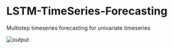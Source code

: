 # LSTM-TimeSeries-Forecasting

Multistep timeseries forecasting for univariate timeseries


![output](https://user-images.githubusercontent.com/60859449/155307620-534fc36b-1345-4460-b5ee-96aa08d671b3.png)

